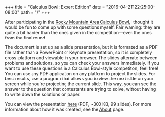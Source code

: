 +++
title = "Calculus Bowl: Expert Edition"
date = "2016-04-21T22:25:00-08:00"
path = "/"
+++

After participating in the [Rocky Mountain Area Calculus Bowl], I
thought it would be fun to come up with some questions myself. Fair
warning: they are quite a bit harder than the ones given in the
competition—even the ones from the final round.

[rocky mountain area calculus bowl]: http://coyec.org/Zcalcbowl2016story/

The document is set up as a slide presentation, but it is formatted as
a PDF file rather than a PowerPoint or Keynote presentation, so it is
completely cross-platform and viewable in your browser. The slides
alternate between problems and solutions, so you can check your
answers immediately. If you want to use these questions in a Calculus
Bowl-style competition, feel free! You can use any PDF application on
any platform to project the slides. For best results, use a program
that allows you to view the next slide on your screen while you're
projecting the current slide. This way, you can see the answer to the
question that contestants are trying to solve, without having to write
down the solutions on paper.

You can view the presentation [here][] (PDF, ~300 KB, 99 slides). For
more information about how it was created, see the [About] page.

[here]: /CalculusBowlExpertEdition.pdf
[about]: /about-this-site
